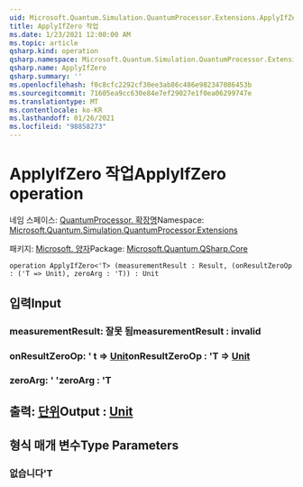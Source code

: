 ```yaml
---
uid: Microsoft.Quantum.Simulation.QuantumProcessor.Extensions.ApplyIfZero
title: ApplyIfZero 작업
ms.date: 1/23/2021 12:00:00 AM
ms.topic: article
qsharp.kind: operation
qsharp.namespace: Microsoft.Quantum.Simulation.QuantumProcessor.Extensions
qsharp.name: ApplyIfZero
qsharp.summary: ''
ms.openlocfilehash: f0c8cfc2292cf30ee3ab86c486e982347086453b
ms.sourcegitcommit: 71605ea9cc630e84e7ef29027e1f0ea06299747e
ms.translationtype: MT
ms.contentlocale: ko-KR
ms.lasthandoff: 01/26/2021
ms.locfileid: "98858273"
---
```

# <a name="applyifzero-operation"></a><span data-ttu-id="f3d5c-102">ApplyIfZero 작업</span><span class="sxs-lookup"><span data-stu-id="f3d5c-102">ApplyIfZero operation</span></span>

<span data-ttu-id="f3d5c-103">네임 스페이스: [QuantumProcessor. 확장명](xref:Microsoft.Quantum.Simulation.QuantumProcessor.Extensions)</span><span class="sxs-lookup"><span data-stu-id="f3d5c-103">Namespace: [Microsoft.Quantum.Simulation.QuantumProcessor.Extensions](xref:Microsoft.Quantum.Simulation.QuantumProcessor.Extensions)</span></span>

<span data-ttu-id="f3d5c-104">패키지: [Microsoft. 양자](https://nuget.org/packages/Microsoft.Quantum.QSharp.Core)</span><span class="sxs-lookup"><span data-stu-id="f3d5c-104">Package: [Microsoft.Quantum.QSharp.Core](https://nuget.org/packages/Microsoft.Quantum.QSharp.Core)</span></span>




```qsharp
operation ApplyIfZero<'T> (measurementResult : Result, (onResultZeroOp : ('T => Unit), zeroArg : 'T)) : Unit
```


## <a name="input"></a><span data-ttu-id="f3d5c-105">입력</span><span class="sxs-lookup"><span data-stu-id="f3d5c-105">Input</span></span>

### <a name="measurementresult--__invalidresult__"></a><span data-ttu-id="f3d5c-106">measurementResult: __잘못 <Result> 됨__</span><span class="sxs-lookup"><span data-stu-id="f3d5c-106">measurementResult : __invalid<Result>__</span></span>




### <a name="onresultzeroop--t--unit"></a><span data-ttu-id="f3d5c-107">onResultZeroOp: ' t => [Unit](xref:microsoft.quantum.lang-ref.unit)</span><span class="sxs-lookup"><span data-stu-id="f3d5c-107">onResultZeroOp : 'T => [Unit](xref:microsoft.quantum.lang-ref.unit)</span></span> 




### <a name="zeroarg--t"></a><span data-ttu-id="f3d5c-108">zeroArg: ' '</span><span class="sxs-lookup"><span data-stu-id="f3d5c-108">zeroArg : 'T</span></span>





## <a name="output--unit"></a><span data-ttu-id="f3d5c-109">출력: [단위](xref:microsoft.quantum.lang-ref.unit)</span><span class="sxs-lookup"><span data-stu-id="f3d5c-109">Output : [Unit](xref:microsoft.quantum.lang-ref.unit)</span></span>



## <a name="type-parameters"></a><span data-ttu-id="f3d5c-110">형식 매개 변수</span><span class="sxs-lookup"><span data-stu-id="f3d5c-110">Type Parameters</span></span>

### <a name="t"></a><span data-ttu-id="f3d5c-111">없습니다</span><span class="sxs-lookup"><span data-stu-id="f3d5c-111">'T</span></span>

